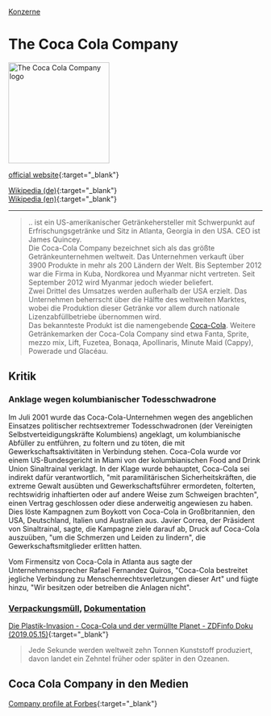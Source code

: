 [Konzerne](../konzerne.html)   

# The Coca Cola Company

<img src="https://upload.wikimedia.org/wikipedia/commons/5/5e/The_Coca-Cola_Company_logo.svg" height="200" alt="The Coca Cola Company logo">

[official website](http://www.coca-colacompany.com){:target="_blank"}      

[Wikipedia (de)](https://de.wikipedia.org/wiki/The_Coca-Cola_Company){:target="_blank"}   
[Wikipedia (en)](https://en.wikipedia.org/wiki/The_Coca-Cola_Company){:target="_blank"}   

---

> .. ist ein US-amerikanischer Getränkehersteller mit Schwerpunkt auf Erfrischungsgetränke und Sitz in Atlanta, Georgia in den USA. CEO ist James Quincey.   
Die Coca-Cola Company bezeichnet sich als das größte Getränkeunternehmen weltweit. Das Unternehmen verkauft über 3900 Produkte in mehr als 200 Ländern der Welt. Bis September 2012 war die Firma in Kuba, Nordkorea und Myanmar nicht vertreten. Seit September 2012 wird Myanmar jedoch wieder beliefert.   
Zwei Drittel des Umsatzes werden außerhalb der USA erzielt. Das Unternehmen beherrscht über die Hälfte des weltweiten Marktes, wobei die Produktion dieser Getränke vor allem durch nationale Lizenzabfüllbetriebe übernommen wird.   
Das bekannteste Produkt ist die namengebende [Coca-Cola](../marken/coca-cola.html). Weitere Getränkemarken der Coca-Cola Company sind etwa Fanta, Sprite, mezzo mix, Lift, Fuzetea, Bonaqa, Apollinaris, Minute Maid (Cappy), Powerade und Glacéau.   

## Kritik

### Anklage wegen kolumbianischer Todesschwadrone
Im Juli 2001 wurde das Coca-Cola-Unternehmen wegen des angeblichen Einsatzes politischer rechtsextremer Todesschwadronen (der Vereinigten Selbstverteidigungskräfte Kolumbiens) angeklagt, um kolumbianische Abfüller zu entführen, zu foltern und zu töten, die mit Gewerkschaftsaktivitäten in Verbindung stehen. Coca-Cola wurde vor einem US-Bundesgericht in Miami von der kolumbianischen Food and Drink Union Sinaltrainal verklagt. In der Klage wurde behauptet, Coca-Cola sei indirekt dafür verantwortlich, "mit paramilitärischen Sicherheitskräften, die extreme Gewalt ausübten und Gewerkschaftsführer ermordeten, folterten, rechtswidrig inhaftierten oder auf andere Weise zum Schweigen brachten", einen Vertrag geschlossen oder diese anderweitig angewiesen zu haben. Dies löste Kampagnen zum Boykott von Coca-Cola in Großbritannien, den USA, Deutschland, Italien und Australien aus. Javier Correa, der Präsident von Sinaltrainal, sagte, die Kampagne ziele darauf ab, Druck auf Coca-Cola auszuüben, "um die Schmerzen und Leiden zu lindern", die Gewerkschaftsmitglieder erlitten hatten.

Vom Firmensitz von Coca-Cola in Atlanta aus sagte der Unternehmenssprecher Rafael Fernandez Quiros, "Coca-Cola bestreitet jegliche Verbindung zu Menschenrechtsverletzungen dieser Art" und fügte hinzu, "Wir besitzen oder betreiben die Anlagen nicht".

### <a name="verpackungsmuell"/><a name="dokumentation"/>[Verpackungsmüll](../thema/verpackungsmuell.html), [Dokumentation](../informationsquellen/dokumentationen.html)
[Die Plastik-Invasion - Coca-Cola und der vermüllte Planet - ZDFinfo Doku (2019.05.15)](https://www.zdf.de/dokumentation/zdfinfo-doku/die-plastik-invasion-coca-cola-und-der-vermuellte-planet-104.html){:target="_blank"}   
> Jede Sekunde werden weltweit zehn Tonnen Kunststoff produziert, davon landet ein Zehntel früher oder später in den Ozeanen.

## Coca Cola Company in den Medien

[Company profile at Forbes](https://www.forbes.com/companies/coca-cola/#2d0c0846438c){:target="_blank"}      
